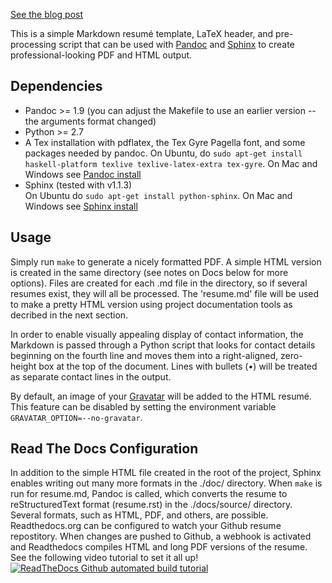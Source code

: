 [See the blog post](http://cmwelsh.com/beautiful-resumes-with-markdown-and-latex)

This is a simple Markdown resumé template, LaTeX header, and pre-processing
script that can be used with [Pandoc](http://johnmacfarlane.net/pandoc/) 
and [Sphinx](http://sphinx-doc.org) to create professional-looking PDF and 
HTML output.

Dependencies
------------

* Pandoc >= 1.9 (you can adjust the Makefile to use an earlier version -- the
  arguments format changed)
* Python >= 2.7
* A Tex installation with pdflatex, the Tex Gyre Pagella font, and some
  packages needed by pandoc.  On Ubuntu, do
  `sudo apt-get install haskell-platform texlive texlive-latex-extra tex-gyre`.
  On Mac and Windows 
  see [Pandoc install](http://johnmacfarlane.net/pandoc/installing.html)
* Sphinx (tested with v1.1.3)  
  On Ubuntu do `sudo apt-get install python-sphinx`. On Mac and Windows see 
  [Sphinx install](http://sphinx-doc.org/latest/install.html)

Usage
-----

Simply run `make` to generate a nicely formatted PDF. A simple HTML version is 
created in the same directory (see notes on Docs below for more options). 
Files are created for each .md file in the directory, so if several resumes 
exist, they will all be processed. The 'resume.md' file will be used to make 
a pretty HTML version using project documentation tools as decribed in the 
next section.

In order to enable visually appealing display of contact information, the
Markdown is passed through a Python script that looks for contact details
beginning on the fourth line and moves them into a right-aligned, zero-height
box at the top of the document.  Lines with bullets (•) will be treated as
separate contact lines in the output.

By default, an image of your [Gravatar](http://www.gravatar.com) will be added
to the HTML resumé.  This feature can be disabled by setting the environment
variable `GRAVATAR_OPTION=--no-gravatar`.


Read The Docs Configuration
---------------------------
In addition to the simple HTML file created in the root of the project, 
Sphinx enables writing out many more formats in the ./doc/ directory.
When `make` is run for resume.md, Pandoc is called, which converts the 
resume to reStructuredText format (resume.rst) in the ./docs/source/ 
directory. Several formats, such as HTML, PDF, and others, are possible.
Readthedocs.org can be configured to watch your Github resume repostitory.
When changes are pushed to Github, a webhook is activated and Readthedocs 
compiles HTML and long PDF versions of the resume. See the following video 
tutorial to set it all up!
[![ReadTheDocs Github automated build tutorial](http://img.youtube.com/vi/oJsUvBQyHBs/0.jpg)](http://www.youtube.com/watch?v=oJsUvBQyHBs)